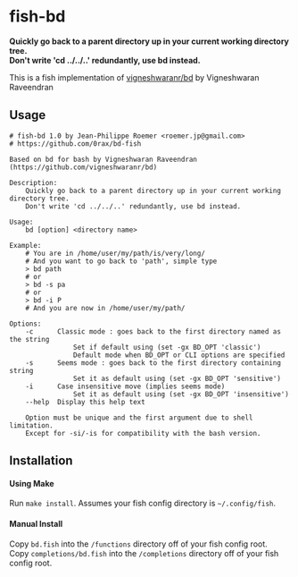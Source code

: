 fish-bd
=======

**Quickly go back to a parent directory up in your current working directory tree.**  
**Don't write 'cd ../../..' redundantly, use bd instead.**

This is a fish implementation of [vigneshwaranr/bd](https://github.com/vigneshwaranr/bd) by Vigneshwaran Raveendran 



Usage
-----

```
# fish-bd 1.0 by Jean-Philippe Roemer <roemer.jp@gmail.com>
# https://github.com/0rax/bd-fish

Based on bd for bash by Vigneshwaran Raveendran (https://github.com/vigneshwaranr/bd)

Description:
    Quickly go back to a parent directory up in your current working directory tree.
    Don't write 'cd ../../..' redundantly, use bd instead.

Usage:
    bd [option] <directory name>

Example:
    # You are in /home/user/my/path/is/very/long/
    # And you want to go back to 'path', simple type
    > bd path
    # or
    > bd -s pa
    # or
    > bd -i P
    # And you are now in /home/user/my/path/
	
Options:
    -c		Classic mode : goes back to the first directory named as the string
	    		Set if default using (set -gx BD_OPT 'classic')
	    		Default mode when BD_OPT or CLI options are specified
    -s		Seems mode : goes back to the first directory containing string
    	    	Set it as default using (set -gx BD_OPT 'sensitive')
    -i		Case insensitive move (implies seems mode)
    	    	Set it as default using (set -gx BD_OPT 'insensitive')    
    --help	Display this help text

    Option must be unique and the first argument due to shell limitation.
    Except for -si/-is for compatibility with the bash version.
```

Installation
------------

#### Using Make
Run `make install`. Assumes your fish config directory is `~/.config/fish`.

#### Manual Install
Copy `bd.fish` into the `/functions` directory off of your fish config root.  
Copy `completions/bd.fish` into the `/completions` directory off of your fish 
config root.


